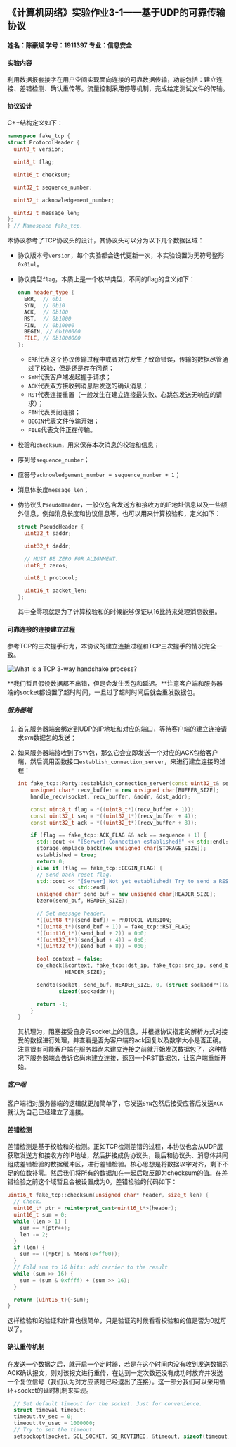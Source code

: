 ## 《计算机网络》实验作业3-1——基于UDP的可靠传输协议

#### 姓名：陈豪斌    学号：1911397    专业：信息安全

#### 实验内容

利用数据报套接字在用户空间实现面向连接的可靠数据传输，功能包括：建立连接、差错检测、确认重传等。流量控制采用停等机制，完成给定测试文件的传输。

#### 协议设计

C++结构定义如下：

```c++
namespace fake_tcp {
struct ProtocolHeader {
  uint8_t version;

  uint8_t flag;

  uint16_t checksum;

  uint32_t sequence_number;

  uint32_t acknowledgement_number;

  uint32_t message_len;
};
} // Namespace fake_tcp.
```

本协议参考了TCP协议头的设计，其协议头可以分为以下几个数据区域：

*   协议版本号`version`，每个实验都会迭代更新一次，本实验设置为无符号整形`0x01ul`。

*   协议类型`flag`，本质上是一个枚举类型，不同的flag的含义如下：

    ```c++
    enum header_type {
      ERR,  // 0b1
      SYN,  // 0b10
      ACK,  // 0b100
      RST,  // 0b1000
      FIN,  // 0b10000
      BEGIN, // 0b100000
      FILE, // 0b1000000
    };
    ```

    *   `ERR`代表这个协议传输过程中或者对方发生了致命错误，传输的数据尽管通过了校验，但是还是存在问题；
    *   `SYN`代表客户端发起握手请求；
    *   `ACK`代表双方接收到消息后发送的确认消息；
    *   `RST`代表连接重置（一般发生在建立连接最失败、心跳包发送无响应的请求）；
    *   `FIN`代表关闭连接；
    *   `BEGIN`代表文件传输开始；
    *   `FILE`代表文件正在传输。

*   校验和`checksum`，用来保存本次消息的校验和信息；

*   序列号`sequence_number`；

*   应答号`acknowledgement_number = sequence_number + 1`；

*   消息体长度`message_len`；

*   伪协议头`PseudoHeader`，一般仅包含发送方和接收方的IP地址信息以及一些额外信息，例如消息长度和协议信息等，也可以用来计算校验和，定义如下：

    ```C++
    struct PseudoHeader {
      uint32_t saddr;
    
      uint32_t daddr;
    
      // MUST BE ZERO FOR ALIGNMENT.
      uint8_t zeros;
    
      uint8_t protocol;
    
      uint16_t packet_len;
    };
    ```

    其中全零项就是为了计算校验和的时候能够保证以16比特来处理消息数组。

#### 可靠连接的连接建立过程

参考TCP的三次握手行为，本协议的建立连接过程和TCP三次握手的情况完全一致。

![What is a TCP 3-way handshake process?](https://s3.ap-south-1.amazonaws.com/afteracademy-server-uploads/what-is-a-tcp-3-way-handshake-process-three-way-handshaking-establishing-connection-6a724e77ba96e241.jpg)

**我们暂且假设数据都不出错，但是会发生丢包和延迟。**注意客户端和服务器端的socket都设置了超时时间，一旦过了超时时间后就会重发数据包。

##### 服务器端

1.   首先服务器端会绑定到UDP的IP地址和对应的端口，等待客户端的建立连接请求`SYN`数据包的发送；

2.   如果服务器端接收到了`SYN`包，那么它会立即发送一个对应的ACK包给客户端，然后调用函数接口`establish_connection_server`，来进行建立连接的过程：

     ```c++
     int fake_tcp::Party::establish_connection_server(const uint32_t& sequence) {
         unsigned char* recv_buffer = new unsigned char[BUFFER_SIZE];
         handle_recv(socket, recv_buffer, &addr, &dst_addr);
     
         const uint8_t flag = *((uint8_t*)(recv_buffer + 1));
         const uint32_t seq = *((uint32_t*)(recv_buffer + 4));
         const uint32_t ack = *((uint32_t*)(recv_buffer + 8));
     
         if (flag == fake_tcp::ACK_FLAG && ack == sequence + 1) {
           std::cout << "[Server] Connection established!" << std::endl;
           storage.emplace_back(new unsigned char[STORAGE_SIZE]);
           established = true;
           return 0;
         } else if (flag == fake_tcp::BEGIN_FLAG) {
           // Send back reset flag.
           std::cout << "[Server] Not yet established! Try to send a RESET flag..."
                     << std::endl;
           unsigned char* send_buf = new unsigned char[HEADER_SIZE];
           bzero(send_buf, HEADER_SIZE);
     
           // Set message header.
           *((uint8_t*)(send_buf)) = PROTOCOL_VERSION;
           *((uint8_t*)(send_buf + 1)) = fake_tcp::RST_FLAG;
           *((uint16_t*)(send_buf + 2)) = 0b0;
           *((uint32_t*)(send_buf + 4)) = 0b0;
           *((uint32_t*)(send_buf + 8)) = 0b0;
     
           bool context = false;
           do_check(&context, fake_tcp::dst_ip, fake_tcp::src_ip, send_buf,
                    HEADER_SIZE);
     
           sendto(socket, send_buf, HEADER_SIZE, 0, (struct sockaddr*)(&dst_addr),
                  sizeof(sockaddr));
     
           return -1;
         }
     }
     ```

     其机理为，阻塞接受自身的socket上的信息，并根据协议指定的解析方式对接受的数据进行处理，并查看是否为客户端的ack回复以及数字大小是否正确。注意很有可能客户端在服务器尚未建立连接之前就开始发送数据包了，这种情况下服务器端会告诉它尚未建立连接，返回一个RST数据包，让客户端重新开始。

##### 客户端

客户端相对服务器端的逻辑就更加简单了，它发送`SYN`包然后接受应答后发送`ACK`就认为自己已经建立了连接。

#### 差错检测

差错检测是基于校验和的检测。正如TCP检测差错的过程，本协议也会从UDP层获取发送方和接收方的IP地址，然后拼接成伪协议头，最后和协议头、消息体共同组成差错检验的数据缓冲区，进行差错检验。核心思想是将数据以字对齐，剩下不足的位数补零。然后我们将所有的数据加在一起后取反即为checksum的值。在差错检验之前这个域暂且会被设置成为0。差错检验的代码如下：

```c++
uint16_t fake_tcp::checksum(unsigned char* header, size_t len) {
  // Check.
  uint16_t* ptr = reinterpret_cast<uint16_t*>(header);
  uint16_t sum = 0;
  while (len > 1) {
    sum += *(ptr++);
    len -= 2;
  }
  if (len) {
    sum += ((*ptr) & htons(0xff00));
  }
  // Fold sum to 16 bits: add carrier to the result
  while (sum >> 16) {
    sum = (sum & 0xffff) + (sum >> 16);
  }

  return (uint16_t)(~sum);
}
```

这样检验和的验证和计算也很简单，只是验证的时候看看校验和的值是否为0就可以了。

#### 确认重传机制

在发送一个数据之后，就开启一个定时器，若是在这个时间内没有收到发送数据的ACK确认报文，则对该报文进行重传，在达到一定次数还没有成功时放弃并发送一个复位信号（我们认为对方应该是已经退出了连接）。这一部分我们可以采用循环+socket的延时机制来实现。

```c++
  // Set default timeout for the socket. Just for convenience.
  struct timeval timeout;
  timeout.tv_sec = 0;
  timeout.tv_usec = 1000000;
  // Try to set the timeout.
  setsockopt(socket, SOL_SOCKET, SO_RCVTIMEO, &timeout, sizeof(timeout));
```